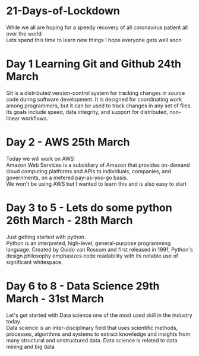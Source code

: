 # 21-Days-of-Lockdown
While we all are hoping for a speedy recovery of all coronavirus patient all over the world   
Lets spend this time to learn new things 
I hope everyone gets well soon<br>

# Day 1 Learning Git and Github 24th March
Git is a distributed version-control system for tracking changes in source code during software development. It is designed for coordinating work among programmers, but it can be used to track changes in any set of files. Its goals include speed, data integrity, and support for distributed, non-linear workflows.
# Day 2 - AWS 25th March
Today we will work on AWS  
Amazon Web Services is a subsidiary of Amazon that provides on-demand cloud computing platforms and APIs to individuals, companies, and governments, on a metered pay-as-you-go basis.  
We won't be using AWS but I wanted to learn this and is also easy to start 
# Day 3 to 5 - Lets do some python 26th March - 28th March 
Just getting started with python.<br>Python is an interpreted, high-level, general-purpose programming language. Created by Guido van Rossum and first released in 1991, Python's design philosophy emphasizes code readability with its notable use of significant whitespace.
# Day 6 to 8 - Data Science 29th March - 31st March
Let's get started with Data science one of the most used skill in the industry today. <br>
Data science is an inter-disciplinary field that uses scientific methods, processes, algorithms and systems to extract knowledge and insights from many structural and unstructured data. Data science is related to data mining and big data
